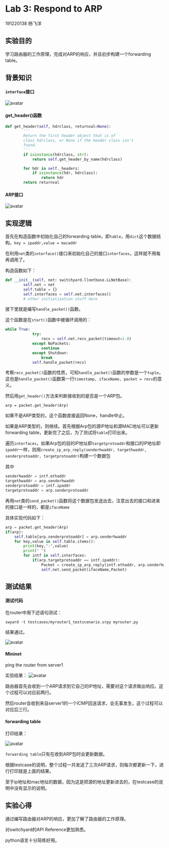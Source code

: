 # Lab 3: Respond to ARP

191220138 杨飞洋



## 实验目的

学习路由器的工作原理，完成对ARP的响应，并且初步构建一个forwarding table。



## 背景知识

#### `interface`接口

![avatar](C:\Users\86182\Pictures\实验效果图\Interface.png)



#### get_header()函数

```python
def get_header(self, hdrclass, returnval=None):
        '''
        Return the first header object that is of
        class hdrclass, or None if the header class isn't
        found.
        '''
        if isinstance(hdrclass, str):
            return self.get_header_by_name(hdrclass)

        for hdr in self._headers:
            if isinstance(hdr, hdrclass):
                return hdr
        return returnval
```



#### ARP接口

![avatar](C:\Users\86182\Pictures\实验效果图\arp.png)



## 实现逻辑

首先在构造函数中初始化自己的forwarding table，即`table`，用`dict`这个数据结构，`key = ipaddr,value = macaddr`

在利用`net`类的`interface()`接口来初始化自己的接口`interfaces`，这样就不用每再调用了。

构造函数如下：

```python
def __init__(self, net: switchyard.llnetbase.LLNetBase):
        self.net = net
        self.table = {}
        self.interfaces = self.net.interfaces()
        # other initialization stuff here
```



接下里就是编写`handle_packet()`函数。

这个函数是在`start()`函数中被循环调用的：

```python
while True:
            try:
                recv = self.net.recv_packet(timeout=1.0)
            except NoPackets:
                continue
            except Shutdown:
                break
            self.handle_packet(recv)
```

考察`recv_packet()`函数的性质，可知`handle_packet()`函数的参数是一个`tuple`，这也是`handle_packet()`函数第一行`timestamp, ifaceName, packet = recv`的意义。



然后用`get_header()`方法来判断接收到的是否是一个ARP包。

`arp = packet.get_header(Arp)`

如果不是ARP类型的，这个函数直接返回None，handle中止。



如果是ARP类型的，则继续。首先根据Arp包的源IP地址和源MAC地址可以更新forwarding table，更新完了之后，为了测试将`table`打印出来。

遍历`interfaces`，如果Arp包的目的IP地址即`targetprotoaddr`和接口的IP地址即`ipaddr`一样，则用`create_ip_arp_reply(senderhwaddr, targethwaddr, senderprotoaddr, targetprotoaddr)`构建一个数据包

其中

```python
senderhwaddr = intf.ethaddr
targethwaddr = arp.senderhwaddr
senderprotoaddr = intf.ipaddr
targetprotoaddr = arp.senderprotoaddr 
```

再用`net`类的`send_packet()`函数将这个数据包发送出去，注意出去的接口和进来的接口是一样的，都是`ifaceName`



具体实现代码如下：

```python
arp = packet.get_header(Arp)
if(arp):
    self.table[arp.senderprotoaddr] = arp.senderhwaddr
    for key,value in self.table.items():
        print(key,":",value)
        print(" ")
        for intf in self.interfaces:
            if(arp.targetprotoaddr == intf.ipaddr):
                Packet = create_ip_arp_reply(intf.ethaddr, arp.senderhwaddr, intf.ipaddr,                                                                arp.senderprotoaddr)
                self.net.send_packet(ifaceName,Packet)
```



## 测试结果

#### 测试代码

在router中用下述语句测试：

`swyard -t testcases/myrouter1_testscenario.srpy myrouter.py`

结果通过。

![avatar](C:\Users\86182\Pictures\实验效果图\lab3test.png)



#### Mininet

ping the router from server1

实验结果：
![avatar](C:\Users\86182\Pictures\实验效果图\Lab3mininet.jpg)



路由器首先会收到一个ARP请求到它自己的IP地址，需要对这个请求做出响应。这个过程可以对应前两行。

然后router会收到来自server1的一个ICMP回送请求，会无事发生，这个过程可以对应后三行。



#### forwarding table

打印结果：

![avatar](C:\Users\86182\Pictures\实验效果图\forwadringtable.png)



`forwarding table`只有在收到ARP包时会更新数据。

根据testcase的说明，整个过程一共发送了三次ARP请求，则每次都更新一下，进行打印就是上面的结果。

至于ip地址和mac地址的数据，因为这是把源的地址更新进去的，在testcase的说明中没有显示的说明。



## 实验心得

通过编写路由器对ARP的响应，更加了解了路由器的工作原理。

对switchyard的API Reference更加熟悉。

python语言十分简练好用。
